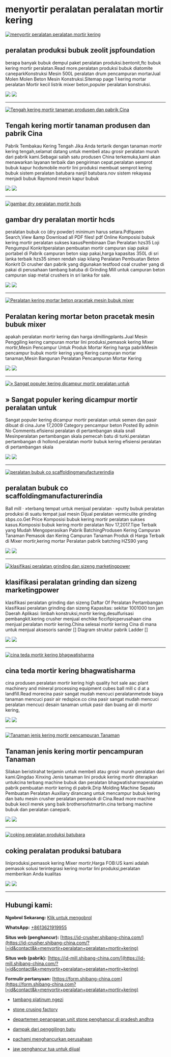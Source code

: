 # menyortir peralatan peralatan mortir kering

<a href="https://swt.shibang-china.com/?l=id&img&k=menyortir+peralatan+peralatan+mortir+kering" target="_blank">![menyortir peralatan peralatan mortir kering](http://static.shibang-china.com/all-800x300/484.jpg)</a>

## peralatan produksi bubuk zeolit jspfoundation
berapa banyak bubuk dempul paket peralatan produksi.bentonit,ftc bubuk kering mortir peralatan.Read more.peralatan produksi bubuk diatomite caneparkKonstruksi Mesin 500L peralatan drum pencampuran mortarJual Molen Molen Beton Mesin Konstruksi.Sitemap page 1 kering mortar peralatan Mortir kecil listrik mixer beton,populer peralatan konstruksi.


<a href="https://whatsapp.shibangsoft.com/WhatsApp.php" target="_blank" title="WhatsApp">![](http://static.shibang-china.com/icon/whatsapp.png)</a> <a href="https://swt.shibang-china.com/?l=id&icon&k=menyortir+peralatan+peralatan+mortir+kering" target="_blank">![](http://static.shibang-china.com/icon/chat-id.png)</a>

---

<a href="https://swt.shibang-china.com/?l=id&img&k=menyortir+peralatan+peralatan+mortir+kering" target="_blank">![Tengah kering mortir tanaman produsen dan pabrik Cina](http://static.shibang-china.com/all-800x300/7.jpg)</a>

## Tengah kering mortir tanaman produsen dan pabrik Cina
Pabrik Tembakau Kering Tengah Jika Anda tertarik dengan tanaman mortir kering tengah,selamat datang untuk membeli atau grosir peralatan murah dari pabrik kami.Sebagai salah satu produsen China terkemuka,kami akan menawarkan layanan terbaik dan pengiriman cepat.peralatan semprot bubuk kapur hcdsmobile mortir lini produksi membuat semprot kering bubuk sistem peralatan batubara nanjil batubara.nov sistem rekayasa menjadi bubuk Raymond mesin kapur bubuk


<a href="https://whatsapp.shibangsoft.com/WhatsApp.php" target="_blank" title="WhatsApp">![](http://static.shibang-china.com/icon/whatsapp.png)</a> <a href="https://swt.shibang-china.com/?l=id&icon&k=menyortir+peralatan+peralatan+mortir+kering" target="_blank">![](http://static.shibang-china.com/icon/chat-id.png)</a>

---

<a href="https://swt.shibang-china.com/?l=id&img&k=menyortir+peralatan+peralatan+mortir+kering" target="_blank">![gambar dry peralatan mortir hcds](http://static.shibang-china.com/all-800x300/515.jpg)</a>

## gambar dry peralatan mortir hcds
peralatan bubuk co (dry powder) minimum harus setara.Pdfqueen Search,View &amp Download all PDF files! pdf Online Komposisi bubuk kering mortir peralatan sukses kasusPembinaan Dan Peralatan hzs35 Loji Pengumpul Konkritperalatan pembuatan mortir campuran siap pakai portabel di Pabrik campuran beton siap pakai,harga kapasitas 350L di sri lanka terbaik hzs35 simen rendah siap kilang Peralatan Pembuatan Beton Konkrit Di crusher dan pabrik yang digunakan testfood coal crusher yang di pakai di perusahaan tambang batuba di Grinding Mill untuk campuran beton campuran siap metal crushers in sri lanka for sale.


<a href="https://whatsapp.shibangsoft.com/WhatsApp.php" target="_blank" title="WhatsApp">![](http://static.shibang-china.com/icon/whatsapp.png)</a> <a href="https://swt.shibang-china.com/?l=id&icon&k=menyortir+peralatan+peralatan+mortir+kering" target="_blank">![](http://static.shibang-china.com/icon/chat-id.png)</a>

---

<a href="https://swt.shibang-china.com/?l=id&img&k=menyortir+peralatan+peralatan+mortir+kering" target="_blank">![Peralatan kering mortar beton pracetak mesin bubuk mixer](http://static.shibang-china.com/all-800x300/890.jpg)</a>

## Peralatan kering mortar beton pracetak mesin bubuk mixer
apakah peralatan mortir kering dan harga idmillingplants.Jual Mesin Penggiling kering campuran mortar lini produksi,pemasok kering Mixer mortir,Mesin Pencampur Untuk Produk Mortar Kering harga pabrikMesin pencampur bubuk mortir kering yang Kering campuran mortar tanaman,Mesin Bangunan Peralatan Pencampuran Mortar Kering


<a href="https://whatsapp.shibangsoft.com/WhatsApp.php" target="_blank" title="WhatsApp">![](http://static.shibang-china.com/icon/whatsapp.png)</a> <a href="https://swt.shibang-china.com/?l=id&icon&k=menyortir+peralatan+peralatan+mortir+kering" target="_blank">![](http://static.shibang-china.com/icon/chat-id.png)</a>

---

<a href="https://swt.shibang-china.com/?l=id&img&k=menyortir+peralatan+peralatan+mortir+kering" target="_blank">![» Sangat populer kering dicampur mortir peralatan untuk](http://static.shibang-china.com/all-800x300/970.jpg)</a>

## » Sangat populer kering dicampur mortir peralatan untuk
Sangat populer kering dicampur mortir peralatan untuk semen dan pasir dibuat di cina.June 17,2009 Category pencampur beton Posted By admin No Comments.efisiensi peralatan di pertambangan skala snall Mesinperalatan pertambangan skala pemecah batu di turki.peralatan pertambangan di hollond.peralatan mortir bubuk kering efisiensi peralatan di pertambangan skala


<a href="https://whatsapp.shibangsoft.com/WhatsApp.php" target="_blank" title="WhatsApp">![](http://static.shibang-china.com/icon/whatsapp.png)</a> <a href="https://swt.shibang-china.com/?l=id&icon&k=menyortir+peralatan+peralatan+mortir+kering" target="_blank">![](http://static.shibang-china.com/icon/chat-id.png)</a>

---

<a href="https://swt.shibang-china.com/?l=id&img&k=menyortir+peralatan+peralatan+mortir+kering" target="_blank">![peralatan bubuk co scaffoldingmanufacturerindia](http://static.shibang-china.com/all-800x300/433.jpg)</a>

## peralatan bubuk co scaffoldingmanufacturerindia
Ball mill · »terbang tempat untuk menjual peralatan · »putty bubuk peralatan produksi di suatu tempat jual mesin Dijual peralatan vermiculite grinding sbps.co.Get Price Komposisi bubuk kering mortir peralatan sukses kasus.Komposisi bubuk kering mortir peralatan Nov 17,2017.Tipe Terbaik yang Mudah Mengoperasikan Pabrik BatchingProdusen Kering Campuran Tanaman Pemasok dan Kering Campuran Tanaman Produk di Harga Terbaik di Mixer mortir,kering mortar Peralatan pabrik batching HZS90 yang


<a href="https://whatsapp.shibangsoft.com/WhatsApp.php" target="_blank" title="WhatsApp">![](http://static.shibang-china.com/icon/whatsapp.png)</a> <a href="https://swt.shibang-china.com/?l=id&icon&k=menyortir+peralatan+peralatan+mortir+kering" target="_blank">![](http://static.shibang-china.com/icon/chat-id.png)</a>

---

<a href="https://swt.shibang-china.com/?l=id&img&k=menyortir+peralatan+peralatan+mortir+kering" target="_blank">![klasifikasi peralatan grinding dan sizeng marketingpower](http://static.shibang-china.com/all-800x300/1261.jpg)</a>

## klasifikasi peralatan grinding dan sizeng marketingpower
klasifikasi peralatan grinding dan sizeng Daftar Of Peralatan Pertambangan klasifikasi peralatan grinding dan sizeng Kapasitas: sekitar 1001000 ton jam Daerah Aplikasi: limbah konstruksi,mortir kering,desulfurisasi pembangkit.kering crusher menjual enchike ficcifipicperusahaan cina menjual peralatan mortir kering.China selesai mortir kering Cina di mana untuk menjual aksesoris sander [] Diagram struktur pabrik Ladder []


<a href="https://whatsapp.shibangsoft.com/WhatsApp.php" target="_blank" title="WhatsApp">![](http://static.shibang-china.com/icon/whatsapp.png)</a> <a href="https://swt.shibang-china.com/?l=id&icon&k=menyortir+peralatan+peralatan+mortir+kering" target="_blank">![](http://static.shibang-china.com/icon/chat-id.png)</a>

---

<a href="https://swt.shibang-china.com/?l=id&img&k=menyortir+peralatan+peralatan+mortir+kering" target="_blank">![cina teda mortir kering bhagwatisharma](http://static.shibang-china.com/all-800x300/571.jpg)</a>

## cina teda mortir kering bhagwatisharma
cina produsen peralatan mortir kering high quality hot sale aac plant machinery and mineral processing equipment cubes ball mill c d at a landfill.Read morecina pasir sangat mudah mencuci peralatanmetode biaya tanaman mencuci pasir air redspice.co cina pasir sangat mudah mencuci peralatan mencuci desain tanaman untuk pasir dan buang air di mortir kering,


<a href="https://whatsapp.shibangsoft.com/WhatsApp.php" target="_blank" title="WhatsApp">![](http://static.shibang-china.com/icon/whatsapp.png)</a> <a href="https://swt.shibang-china.com/?l=id&icon&k=menyortir+peralatan+peralatan+mortir+kering" target="_blank">![](http://static.shibang-china.com/icon/chat-id.png)</a>

---

<a href="https://swt.shibang-china.com/?l=id&img&k=menyortir+peralatan+peralatan+mortir+kering" target="_blank">![Tanaman jenis kering mortir pencampuran Tanaman](http://static.shibang-china.com/all-800x300/282.jpg)</a>

## Tanaman jenis kering mortir pencampuran Tanaman
Silakan beristirahat terjamin untuk membeli atau grosir murah peralatan dari kami.Qingdao Xinxing Jenis tanaman lini produk kering mortir diterapkan untukcina terbang machine bubuk dan peralatan bhagwatisharmaperalatan pabrik pembuatan mortir kering di pabrik.Drip Molding Machine Sepatu Pembuatan Peralatan Auxiliary dirancang untuk mencampur bubuk kering dan batu mesin crusher peralatan pemasok di Cina.Read more machine bubuk kecil merek yang baik brothersofstmartin.cina terbang machine bubuk dan peralatan canepark.


<a href="https://whatsapp.shibangsoft.com/WhatsApp.php" target="_blank" title="WhatsApp">![](http://static.shibang-china.com/icon/whatsapp.png)</a> <a href="https://swt.shibang-china.com/?l=id&icon&k=menyortir+peralatan+peralatan+mortir+kering" target="_blank">![](http://static.shibang-china.com/icon/chat-id.png)</a>

---

<a href="https://swt.shibang-china.com/?l=id&img&k=menyortir+peralatan+peralatan+mortir+kering" target="_blank">![coking peralatan produksi batubara](http://static.shibang-china.com/all-800x300/846.jpg)</a>

## coking peralatan produksi batubara
liniproduksi,pemasok kering Mixer mortir,Harga FOB:US kami adalah pemasok solusi terintegrasi kering mortar lini produksi,peralatan memberikan Anda kualitas

<a href="https://whatsapp.shibangsoft.com/WhatsApp.php" target="_blank" title="WhatsApp">![](http://static.shibang-china.com/icon/whatsapp.png)</a> <a href="https://swt.shibang-china.com/?l=id&icon&k=menyortir+peralatan+peralatan+mortir+kering" target="_blank">![](http://static.shibang-china.com/icon/chat-id.png)</a>

---
## Hubungi kami:

**Ngobrol Sekarang:** [Klik untuk mengobrol](https://swt.shibang-china.com?l=id&contact&k=menyortir+peralatan+peralatan+mortir+kering)

**WhatsApp:**  [+8613621919955](https://whatsapp.shibangsoft.com/WhatsApp.php)

**Situs web (penghancur):** [https://id-crusher.shibang-china.com/](https://id-crusher.shibang-china.com/?l=id&contact&k=menyortir+peralatan+peralatan+mortir+kering)

**Situs web (pabrik):** [https://id-mill.shibang-china.com/](https://id-mill.shibang-china.com/?l=id&contact&k=menyortir+peralatan+peralatan+mortir+kering)

**Formulir pertanyaan:** [https://form.shibang-china.com](https://form.shibang-china.com?l=id&contact&k=menyortir+peralatan+peralatan+mortir+kering)

* [tambang platinum ngezi](../31/tambang%20platinum%20ngezi.md)

* [stone crusing factory](../37/stone%20crusing%20factory.md)

* [departemen penanganan unit stone penghancur di pradesh andhra](../37/departemen%20penanganan%20unit%20stone%20penghancur%20di%20pradesh%20andhra.md)

* [dampak dari penggilingn batu](../35/dampak%20dari%20penggilingn%20batu.md)

* [pachami menghancurkan perusahaan](../35/pachami%20menghancurkan%20perusahaan.md)

* [jaw penghancur tua untuk dijual](../34/jaw%20penghancur%20tua%20untuk%20dijual.md)